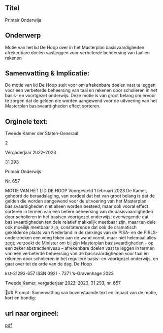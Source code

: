 ## Titel
Primair Onderwijs
## Onderwerp
Motie van het lid De Hoop over in het Masterplan basisvaardigheden afrekenbare doelen vastleggen voor verbeterde beheersing van taal en rekenen
## Samenvatting & Implicatie:

De motie van lid De Hoop stelt voor om afrekenbare doelen vast te leggen voor een verbeterde beheersing van taal en rekenen door scholieren in het basis- en voortgezet onderwijs. Deze motie is van groot belang om ervoor te zorgen dat de gelden die worden aangewend voor de uitvoering van het Masterplan basisvaardigheden effect sorteren.
## Orginele text:


Tweede Kamer der Staten-Generaal

2

Vergaderjaar 2022–2023

31 293

Primair Onderwijs

Nr. 657

MOTIE VAN HET LID DE HOOP
Voorgesteld 1 februari 2023
De Kamer,
gehoord de beraadslaging,
van oordeel dat het van groot belang is dat de gelden die worden
aangewend voor de uitvoering van het Masterplan basisvaardigheden niet
alleen worden besteed, maar ook vooral effect sorteren in termen van een
betere beheersing van de basisvaardigheden door scholieren in het basisen voortgezet onderwijs;
overwegende dat basisvaardigheden ten dele relatief makkelijk meetbaar
zijn, maar ten dele ook moeilijk meetbaar zijn;
constaterende dat ook de dramatisch gekelderde plaats van Nederland in
de rankings van de PISA- en de PIRLS-onderzoeken een veeg teken aan de
wand vormt, maar niet helemaal alles zegt;
verzoekt de Minister om bij zijn Masterplan basisvaardigheden – op een
zeker abstractieniveau – afrekenbare doelen vast te leggen in termen van
een verbeterde beheersing van de basisvaardigheden voor taal en
rekenen door scholieren in het reguliere basis- en voortgezet onderwijs,
en gaat over tot de orde van de dag.
De Hoop

kst-31293-657
ISSN 0921 - 7371
’s-Gravenhage 2023

Tweede Kamer, vergaderjaar 2022–2023, 31 293, nr. 657

## Prompt:
Samenvatting van bovenstaande text en impact van de motie, kort en bondig:

## url naar orgineel:
[pdf](https://gegevensmagazijn.tweedekamer.nl/OData/v4/2.0/Document(0aee71c6-b091-440f-88e3-30e6daca23f0)/resource)
